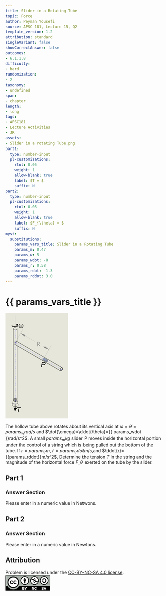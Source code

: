 ```yaml
---
title: Slider in a Rotating Tube
topic: Force
author: Peyman Yousefi
source: APSC 181, Lecture 15, Q2
template_version: 1.2
attribution: standard
singleVariant: false
showCorrectAnswer: false
outcomes:
- 6.1.1.8
difficulty:
- hard
randomization:
- 2
taxonomy:
- undefined
span:
- chapter
length:
- long
tags:
- APSC181
- Lecture Activities
- JR
assets:
- Slider in a rotating Tube.png
part1:
  type: number-input
  pl-customizations:
    rtol: 0.05
    weight: 1
    allow-blank: true
    label: $T = $
    suffix: N
part2:
  type: number-input
  pl-customizations:
    rtol: 0.05
    weight: 1
    allow-blank: true
    label: $F_{\theta} = $
    suffix: N
myst:
  substitutions:
    params_vars_title: Slider in a Rotating Tube
    params_m: 0.47
    params_w: 5
    params_wdot: -8
    params_r: 0.58
    params_rdot: -1.3
    params_rddot: 3.0
---
```

# {{ params_vars_title }}
<img src="Slider in a rotating Tube.png" alt="A vertical hollow tube rotating about its vertical axis at omega rad per second is connected to a horizontal hollow tube in which a slider P moves under control of a string. The distance from the slider to the point of connection is R. The tension in the string acts downwards." width=200>

The hollow tube above rotates about its vertical axis at $\omega=\dot{\theta}={{ params_w }}rad/s$ and $\dot{\omega}=\ddot{\theta}={{ params_wdot }}rad/s^2$. A small ${{ params_m }}kg$ slider P moves inside the horizontal portion under the control of a string which is being pulled out the bottom of the tube. If $r= {{ params_r}}m$, $\dot{r}= {{ params_rdot }}m/s$,and $\ddot{r}={{params_rddot}}m/s^2$, Determine the tension $T$ in the string and the magnitude of the horizontal force $F\_{\theta}$ exerted on the tube by the slider.

## Part 1

### Answer Section

Please enter in a numeric value in Netwons.

## Part 2

### Answer Section

Please enter in a numeric value in Newtons.

## Attribution

Problem is licensed under the [CC-BY-NC-SA 4.0 license](https://creativecommons.org/licenses/by-nc-sa/4.0/).<br> ![The Creative Commons 4.0 license requiring attribution-BY, non-commercial-NC, and share-alike-SA license.](https://raw.githubusercontent.com/firasm/bits/master/by-nc-sa.png)